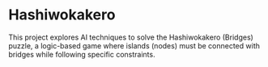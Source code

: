 # Hashiwokakero
This project explores AI techniques to solve the Hashiwokakero (Bridges) puzzle, a logic-based game where islands (nodes) must be connected with bridges while following specific constraints. 
